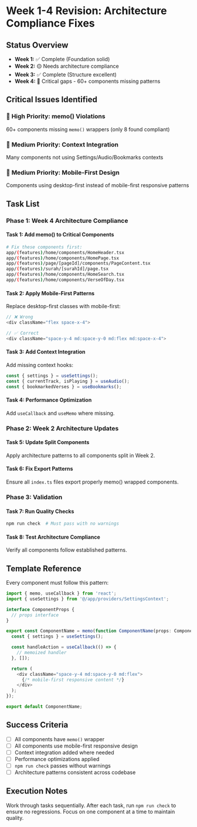 # Week 1-4 Revision: Architecture Compliance Fixes

## Status Overview

- **Week 1:** ✅ Complete (Foundation solid)
- **Week 2:** 🟡 Needs architecture compliance
- **Week 3:** ✅ Complete (Structure excellent)
- **Week 4:** 🔴 Critical gaps - 60+ components missing patterns

## Critical Issues Identified

### 🚨 **High Priority: memo() Violations**

60+ components missing `memo()` wrappers (only 8 found compliant)

### 🚨 **Medium Priority: Context Integration**

Many components not using Settings/Audio/Bookmarks contexts

### 🚨 **Medium Priority: Mobile-First Design**

Components using desktop-first instead of mobile-first responsive patterns

## Task List

### **Phase 1: Week 4 Architecture Compliance**

#### Task 1: Add memo() to Critical Components

```bash
# Fix these components first:
app/(features)/home/components/HomeHeader.tsx
app/(features)/home/components/HomePage.tsx
app/(features)/page/[pageId]/components/PageContent.tsx
app/(features)/surah/[surahId]/page.tsx
app/(features)/home/components/HomeSearch.tsx
app/(features)/home/components/VerseOfDay.tsx
```

#### Task 2: Apply Mobile-First Patterns

Replace desktop-first classes with mobile-first:

```typescript
// ❌ Wrong
<div className="flex space-x-4">

// ✅ Correct
<div className="space-y-4 md:space-y-0 md:flex md:space-x-4">
```

#### Task 3: Add Context Integration

Add missing context hooks:

```typescript
const { settings } = useSettings();
const { currentTrack, isPlaying } = useAudio();
const { bookmarkedVerses } = useBookmarks();
```

#### Task 4: Performance Optimization

Add `useCallback` and `useMemo` where missing.

### **Phase 2: Week 2 Architecture Updates**

#### Task 5: Update Split Components

Apply architecture patterns to all components split in Week 2.

#### Task 6: Fix Export Patterns

Ensure all `index.ts` files export properly memo() wrapped components.

### **Phase 3: Validation**

#### Task 7: Run Quality Checks

```bash
npm run check  # Must pass with no warnings
```

#### Task 8: Test Architecture Compliance

Verify all components follow established patterns.

## Template Reference

Every component must follow this pattern:

```typescript
import { memo, useCallback } from 'react';
import { useSettings } from '@/app/providers/SettingsContext';

interface ComponentProps {
  // props interface
}

export const ComponentName = memo(function ComponentName(props: ComponentProps) {
  const { settings } = useSettings();

  const handleAction = useCallback(() => {
    // memoized handler
  }, []);

  return (
    <div className="space-y-4 md:space-y-0 md:flex">
      {/* mobile-first responsive content */}
    </div>
  );
});

export default ComponentName;
```

## Success Criteria

- [ ] All components have `memo()` wrapper
- [ ] All components use mobile-first responsive design
- [ ] Context integration added where needed
- [ ] Performance optimizations applied
- [ ] `npm run check` passes without warnings
- [ ] Architecture patterns consistent across codebase

## Execution Notes

Work through tasks sequentially. After each task, run `npm run check` to ensure no regressions. Focus on one component at a time to maintain quality.
